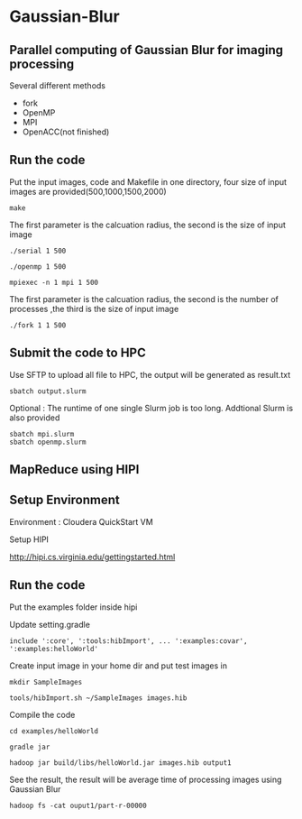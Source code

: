 # Gaussian-Blur
## Parallel computing of Gaussian Blur for imaging processing 
Several different methods

* fork
* OpenMP
* MPI
* OpenACC(not finished)

## Run the code
Put the input images, code and Makefile in one directory, four size of input images are provided(500,1000,1500,2000)

```
make
```
The first parameter is the calcuation radius, the second is the size of input image

```
./serial 1 500 

./openmp 1 500

mpiexec -n 1 mpi 1 500
```

The first parameter is the calcuation radius, the second is the number of processes ,the third is the size of input image

```
./fork 1 1 500
```

## Submit the code to HPC
Use SFTP to upload all file to HPC, the output will be generated as result.txt

```
sbatch output.slurm
```

Optional : The runtime of one single Slurm job is too long. Addtional Slurm is also provided

```
sbatch mpi.slurm
sbatch openmp.slurm
```

## MapReduce using HIPI

## Setup Environment 

Environment : Cloudera QuickStart VM

Setup HIPI

http://hipi.cs.virginia.edu/gettingstarted.html

## Run the code

Put the examples folder inside hipi

Update setting.gradle

```
include ':core', ':tools:hibImport', ... ':examples:covar', ':examples:helloWorld'
```

Create input image in your home dir and put test images in


```
mkdir SampleImages 

tools/hibImport.sh ~/SampleImages images.hib
```

Compile the code 

```
cd examples/helloWorld

gradle jar

hadoop jar build/libs/helloWorld.jar images.hib output1

```

See the result, the result will be average time of processing images using Gaussian Blur

```
hadoop fs -cat ouput1/part-r-00000
```
